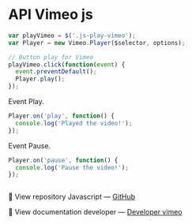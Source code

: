 # API Vimeo js

```js
var playVimeo = $('.js-play-vimeo');
var Player = new Vimeo.Player($selector, options);

// Button play for Vimeo
playVimeo.click(function(event) {
  event.preventDefault();
  Player.play();
});
```

Event Play.
```js
Player.on('play', function() {
  console.log('Played the video!');
});
```

Event Pause.
```js
Player.on('pause', function() {
  console.log('Pause the video!');
});
```

```js

```

📌 View repository Javascript — [GitHub](https://github.com/vimeo/player.js)

📌 View documentation developer — [Developer vimeo](https://developer.vimeo.com/)
 
